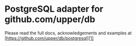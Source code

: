 # PostgreSQL adapter for github.com/upper/db

Please read the full docs, acknowledgements and examples at
[https://github.com/upper/db/postgresql][1]

[1]: https://github.com/upper/db/postgresql
